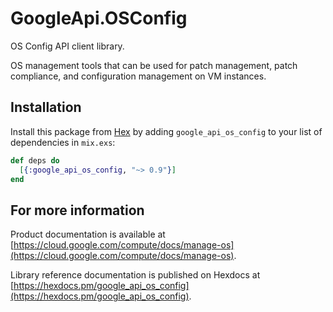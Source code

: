 # GoogleApi.OSConfig

OS Config API client library.

OS management tools that can be used for patch management, patch compliance, and configuration management on VM instances.

## Installation

Install this package from [Hex](https://hex.pm) by adding
`google_api_os_config` to your list of dependencies in `mix.exs`:

```elixir
def deps do
  [{:google_api_os_config, "~> 0.9"}]
end
```

## For more information

Product documentation is available at [https://cloud.google.com/compute/docs/manage-os](https://cloud.google.com/compute/docs/manage-os).

Library reference documentation is published on Hexdocs at
[https://hexdocs.pm/google_api_os_config](https://hexdocs.pm/google_api_os_config).
